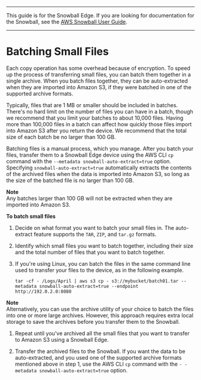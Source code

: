 --------

This guide is for the Snowball Edge\. If you are looking for documentation for the Snowball, see the [AWS Snowball User Guide](http://docs.aws.amazon.com/snowball/latest/ug/whatissnowball.html)\.

--------

# Batching Small Files<a name="batching-small-files"></a>

Each copy operation has some overhead because of encryption\. To speed up the process of transferring small files, you can batch them together in a single archive\. When you batch files together, they can be auto\-extracted when they are imported into Amazon S3, if they were batched in one of the supported archive formats\.

Typically, files that are 1 MB or smaller should be included in batches\. There's no hard limit on the number of files you can have in a batch, though we recommend that you limit your batches to about 10,000 files\. Having more than 100,000 files in a batch can affect how quickly those files import into Amazon S3 after you return the device\. We recommend that the total size of each batch be no larger than 100 GB\.

Batching files is a manual process, which you manage\. After you batch your files, transfer them to a Snowball Edge device using the AWS CLI `cp` command with the `--metadata snowball-auto-extract=true` option\. Specifying `snowball-auto-extract=true` automatically extracts the contents of the archived files when the data is imported into Amazon S3, so long as the size of the batched file is no larger than 100 GB\.

**Note**  
Any batches larger than 100 GB will not be extracted when they are imported into Amazon S3\.

**To batch small files**

1. Decide on what format you want to batch your small files in\. The auto\-extract feature supports the `TAR`, `ZIP`, and `tar.gz` formats\.

1. Identify which small files you want to batch together, including their size and the total number of files that you want to batch together\.

1. If you're using Linux, you can batch the files in the same command line used to transfer your files to the device, as in the following example\.

   ```
   tar -cf - /Logs/April | aws s3 cp - s3://mybucket/batch01.tar --metadata snowball-auto-extract=true --endpoint http://192.0.2.0:8080
   ```
**Note**  
Alternatively, you can use the archive utility of your choice to batch the files into one or more large archives\. However, this approach requires extra local storage to save the archives before you transfer them to the Snowball\.

1. Repeat until you've archived all the small files that you want to transfer to Amazon S3 using a Snowball Edge\.

1. Transfer the archived files to the Snowball\. If you want the data to be auto\-extracted, and you used one of the supported archive formats mentioned above in step 1, use the AWS CLI `cp` command with the `- -metadata snowball-auto-extract=true` option\.